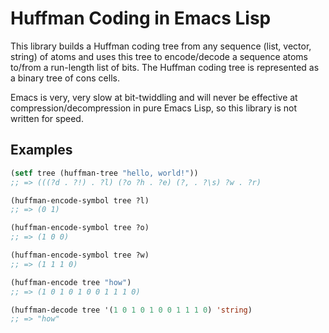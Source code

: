 # Huffman Coding in Emacs Lisp

This library builds a Huffman coding tree from any sequence (list,
vector, string) of atoms and uses this tree to encode/decode a
sequence atoms to/from a run-length list of bits. The Huffman coding
tree is represented as a binary tree of cons cells.

Emacs is very, very slow at bit-twiddling and will never be effective
at compression/decompression in pure Emacs Lisp, so this library is
not written for speed.

## Examples

~~~el
(setf tree (huffman-tree "hello, world!"))
;; => (((?d . ?!) . ?l) (?o ?h . ?e) (?, . ?\s) ?w . ?r)

(huffman-encode-symbol tree ?l)
;; => (0 1)

(huffman-encode-symbol tree ?o)
;; => (1 0 0)

(huffman-encode-symbol tree ?w)
;; => (1 1 1 0)

(huffman-encode tree "how")
;; => (1 0 1 0 1 0 0 1 1 1 0)

(huffman-decode tree '(1 0 1 0 1 0 0 1 1 1 0) 'string)
;; => "how"
~~~
